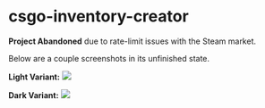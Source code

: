 # csgo-inventory-creator

**Project Abandoned** due to rate-limit issues with the Steam market.

Below are a couple screenshots in its unfinished state.

**Light Variant:** ![](https://i.plexidev.org/yXJ6lKc)

**Dark Variant:** ![](https://i.plexidev.org/H3dYW9l)
